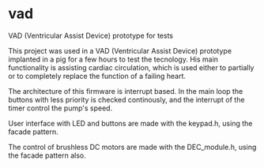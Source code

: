 # vad
VAD (Ventricular Assist Device) prototype for tests

This project was used in a VAD (Ventricular Assist Device) prototype implanted in a pig for a few hours to test the tecnology. His 
main functionality is assisting cardiac circulation, which is used either to partially or to completely replace the function of a 
failing heart. 

The architecture of this firmware is interrupt based. In the main loop the buttons with less priority is checked 
continously, and the interrupt of the timer control the pump's speed.

User interface with LED and buttons are made with the keypad.h, using the facade pattern. 

The control of brushless DC motors are made with the DEC_module.h, using the facade pattern also.
